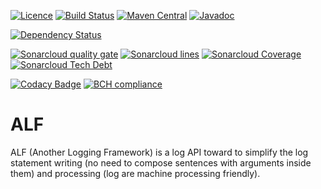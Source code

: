 [![Licence](https://img.shields.io/github/license/Axway/alf-logger.svg)](https://www.apache.org/licenses/LICENSE-2.0.html)
[![Build Status](https://travis-ci.org/Axway/alf-logger.svg?branch=master)](https://travis-ci.org/Axway/alf-logger)
[![Maven Central](https://img.shields.io/maven-central/v/io.axway.alf/logger.svg)](https://search.maven.org/#search|ga|1|g:"io.axway.alf")
[![Javadoc](https://javadoc.io/badge/io.axway.alf/logger-api.svg)](https://javadoc.io/doc/io.axway.alf/logger-api)


[![Dependency Status](https://www.versioneye.com/user/projects/5a660e180fb24f5b81ff9508/badge.svg?style=flat-square)](https://www.versioneye.com/user/projects/5a660e180fb24f5b81ff9508)

[![Sonarcloud quality gate](https://sonarcloud.io/api/badges/gate?key=io.axway.alf:logger)](https://sonarcloud.io/dashboard?id=io.axway.alf:logger)
[![Sonarcloud lines](https://sonarcloud.io/api/badges/measure?key=io.axway.alf:logger&metric=ncloc)](https://sonarcloud.io/component_measures/domain/Size?id=io.axway.alf:logger)
[![Sonarcloud Coverage](https://sonarcloud.io/api/badges/measure?key=io.axway.alf:logger&metric=coverage)](https://sonarcloud.io/component_measures/metric/coverage/list?id=io.axway.alf:logger)
[![Sonarcloud Tech Debt](https://sonarcloud.io/api/badges/measure?key=io.axway.alf:logger&metric=sqale_debt_ratio)](https://sonarcloud.io/project/issues?facetMode=effort&id=io.axway.alf:logger&resolved=false&types=CODE_SMELL)

[![Codacy Badge](https://api.codacy.com/project/badge/Grade/e8e8f007e5e7433d88ac9badcd05b6d3)](https://www.codacy.com/app/xfournet/alf-logger)
[![BCH compliance](https://bettercodehub.com/edge/badge/Axway/alf-logger?branch=master)](https://bettercodehub.com/results/Axway/alf-logger)

# ALF

ALF (Another Logging Framework) is a log API toward to simplify the log statement writing (no need to compose sentences with arguments inside them) and
processing (log are machine processing friendly).
